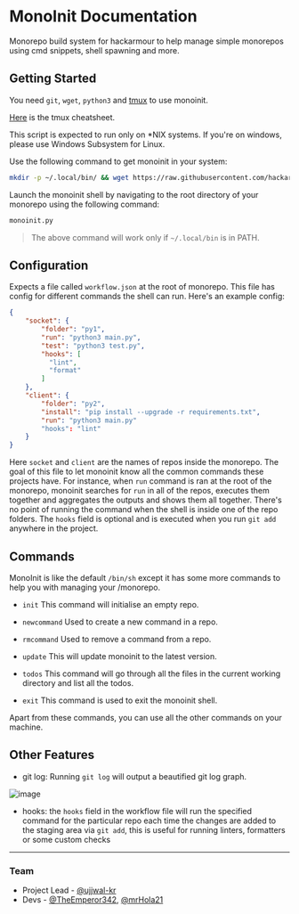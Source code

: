 # MonoInit Documentation

Monorepo build system for hackarmour to help manage simple monorepos using cmd snippets, shell spawning and more.

## Getting Started

You need `git`, `wget`, `python3` and [tmux](https://github.com/tmux/tmux/wiki) to use monoinit.

[Here](https://tmuxcheatsheet.com/) is the tmux cheatsheet.

This script is expected to run only on \*NIX systems. If you're on windows, please use Windows Subsystem for Linux.

Use the following command to get monoinit in your system:

```bash
mkdir -p ~/.local/bin/ && wget https://raw.githubusercontent.com/hackarmour/monoinit/main/main.py -O ~/.local/bin/monoinit.py && chmod +x ~/.local/bin/monoinit.py
```

Launch the monoinit shell by navigating to the root directory of your monorepo using the following command:

```bash
monoinit.py
```

> The above command will work only if `~/.local/bin` is in PATH.

## Configuration

Expects a file called `workflow.json` at the root of monorepo. This file has config for different commands the shell can run. Here's an example config:

```json
{
    "socket": {
        "folder": "py1",
        "run": "python3 main.py",
        "test": "python3 test.py",
        "hooks": [
          "lint",
          "format"
        ]
    },
    "client": {
        "folder": "py2",
        "install": "pip install --upgrade -r requirements.txt",
        "run": "python3 main.py"
        "hooks": "lint"
    }
}
```

Here `socket` and `client` are the names of repos inside the monorepo. The goal of this file to let monoinit know all the common commands these projects have. For instance, when `run` command is ran at the root of the monorepo, monoinit searches for `run` in all of the repos, executes them together and aggregates the outputs and shows them all together. There's no point of running the command when the shell is inside one of the repo folders. The `hooks` field is optional and is executed when you run `git add` anywhere in the project.

## Commands

MonoInit is like the default `/bin/sh` except it has some more commands to help you with managing your /monorepo.

- `init`
  This command will initialise an empty repo.

- `newcommand`
  Used to create a new command in a repo.

- `rmcommand`
  Used to remove a command from a repo.

- `update`
  This will update monoinit to the latest version.

- `todos`
  This command will go through all the files in the current working directory and list all the todos.

- `exit`
  This command is used to exit the monoinit shell.

Apart from these commands, you can use all the other commands on your machine.

## Other Features

- git log: Running `git log` will output a beautified git log graph.

![image](https://user-images.githubusercontent.com/83999665/159155974-a5bf031b-3948-4759-93e4-2b5f1a32d144.png)

- hooks: the `hooks` field in the workflow file will run the specified command for the particular repo each time the changes are added to the staging area via `git add`, this is useful for running linters, formatters or some custom checks

---

### Team

- Project Lead - [@ujjwal-kr](https://github.com/ujjwal-kr)
- Devs - [@TheEmperor342](https://github.com/TheEmperor342), [@mrHola21](https://github.com/mrHola21)
